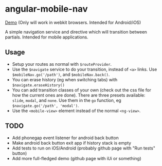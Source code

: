 angular-mobile-nav
==================

[Demo](http://embed.plnkr.co/5CmSiz5d5qoDRQlwiKxf) (Only will work in webkit browsers.  Intended for Android/iOS)

A simple navigation service and directive which will transition between partials.  Intended for mobile applications.

Usage
-----

* Setup your routes as normal with `$routeProvider`.
* Use the `$navigate` service to do your transition, instead of `<a>` links.  Use `$mobileNav.go('/path')`, and `$mobileNav.back()`.  
* You can erase history (eg when switching tabs) with `$navigate.eraseHistory()`
* You can add transition classes of your own (check out the css file for how the current ones are done). There are three presets available: `slide`, `modal`, and `none`.  Use them in the `go` function, eg `$navigate.go('/path', 'modal')`.
* Use the `<mobile-view>` element instead of the normal `<ng-view>`.

TODO
----

* Add phonegap event listener for android back button
* Make android back button exit app if history stack is empty
* Add tests to run on iOS/Android (probably github page with "Run tests" button)
* Add more full-fledged demo (github page with iUi or something)
